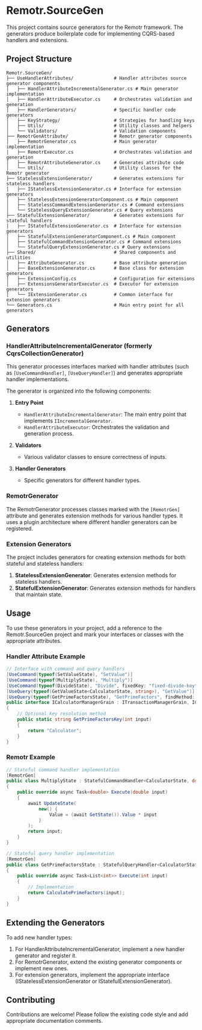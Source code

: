 # Remotr.SourceGen

This project contains source generators for the Remotr framework. The generators produce boilerplate code for implementing CQRS-based handlers and extensions.

## Project Structure

```
Remotr.SourceGen/
├── UseHandlerAttributes/               # Handler attributes source generator components
│   ├── HandlerAttributeIncrementalGenerator.cs # Main generator implementation
│   ├── HandlerAttributeExecutor.cs     # Orchestrates validation and generation
│   ├── HandlerGenerators/              # Specific handler code generators
│   ├── KeyStrategy/                    # Strategies for handling keys
│   ├── Utils/                          # Utility classes and helpers
│   └── Validators/                     # Validation components
├── RemotrGenAttribute/                 # Remotr generator components
│   ├── RemotrGenerator.cs              # Main generator implementation
│   ├── RemotrExecutor.cs               # Orchestrates validation and generation
│   ├── RemotrAttributeGenerator.cs     # Generates attribute code
│   └── Utils/                          # Utility classes for the Remotr generator
├── StatelessExtensionGenerator/        # Generates extensions for stateless handlers
│   ├── IStatelessExtensionGenerator.cs # Interface for extension generators
│   ├── StatelessExtensionGeneratorComponent.cs # Main component
│   ├── StatelessCommandExtensionGenerator.cs # Command extensions
│   └── StatelessQueryExtensionGenerator.cs # Query extensions
├── StatefulExtensionGenerator/         # Generates extensions for stateful handlers
│   ├── IStatefulExtensionGenerator.cs  # Interface for extension generators
│   ├── StatefulExtensionGeneratorComponent.cs # Main component
│   ├── StatefulCommandExtensionGenerator.cs # Command extensions
│   └── StatefulQueryExtensionGenerator.cs # Query extensions
├── Shared/                             # Shared components and utilities
│   ├── AttributeGenerator.cs           # Base attribute generation
│   ├── BaseExtensionGenerator.cs       # Base class for extension generators
│   ├── ExtensionConfig.cs              # Configuration for extensions
│   ├── ExtensionsGeneratorExecutor.cs  # Executor for extension generators
│   └── IExtensionGenerator.cs          # Common interface for extension generators
└── Generators.cs                       # Main entry point for all generators
```

## Generators

### HandlerAttributeIncrementalGenerator (formerly CqrsCollectionGenerator)

This generator processes interfaces marked with handler attributes (such as `[UseCommandHandler]`, `[UseQueryHandler]`) and generates appropriate handler implementations.

The generator is organized into the following components:

1. **Entry Point**
   - `HandlerAttributeIncrementalGenerator`: The main entry point that implements `IIncrementalGenerator`.
   - `HandlerAttributeExecutor`: Orchestrates the validation and generation process.

2. **Validators**
   - Various validator classes to ensure correctness of inputs.

3. **Handler Generators**
   - Specific generators for different handler types.

### RemotrGenerator

The RemotrGenerator processes classes marked with the `[RemotrGen]` attribute and generates extension methods for various handler types. It uses a plugin architecture where different handler generators can be registered.

### Extension Generators

The project includes generators for creating extension methods for both stateful and stateless handlers:

1. **StatelessExtensionGenerator**: Generates extension methods for stateless handlers.
2. **StatefulExtensionGenerator**: Generates extension methods for handlers that maintain state.

## Usage

To use these generators in your project, add a reference to the Remotr.SourceGen project and mark your interfaces or classes with the appropriate attributes.

### Handler Attribute Example

```csharp
// Interface with command and query handlers
[UseCommand(typeof(SetValueState), "SetValue")]
[UseCommand(typeof(MultiplyState), "Multiply")]
[UseCommand(typeof(DivideState), "Divide", fixedKey: "fixed-divide-key")]
[UseQuery(typeof(GetValueState<CalculatorState, string>), "GetValue")]
[UseQuery(typeof(GetPrimeFactorsState), "GetPrimeFactors", findMethod: nameof(GetPrimeFactorsKey))]
public interface ICalculatorManagerGrain : ITransactionManagerGrain, IGrainWithStringKey
{
    // Optional key resolution method
    public static string GetPrimeFactorsKey(int input) 
    {
        return "Calculator";
    }
}
```

### Remotr Example

```csharp
// Stateful command handler implementation
[RemotrGen]
public class MultiplyState : StatefulCommandHandler<CalculatorState, double, double>
{
    public override async Task<double> Execute(double input)
    {
        await UpdateState(
            new() {
                Value = (await GetState()).Value * input 
            }
        );
        return input;
    }
}

// Stateful query handler implementation
[RemotrGen]
public class GetPrimeFactorsState : StatefulQueryHandler<CalculatorState, int, List<int>>
{
    public override async Task<List<int>> Execute(int input)
    {
        // Implementation
        return CalculatePrimeFactors(input);
    }
}
```

## Extending the Generators

To add new handler types:

1. For HandlerAttributeIncrementalGenerator, implement a new handler generator and register it.
2. For RemotrGenerator, extend the existing generator components or implement new ones.
3. For extension generators, implement the appropriate interface (IStatelessExtensionGenerator or IStatefulExtensionGenerator).

## Contributing

Contributions are welcome! Please follow the existing code style and add appropriate documentation comments. 